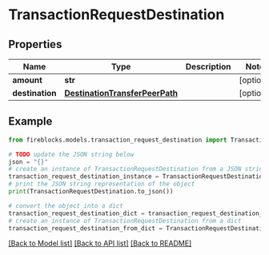 # TransactionRequestDestination


## Properties

Name | Type | Description | Notes
------------ | ------------- | ------------- | -------------
**amount** | **str** |  | [optional] 
**destination** | [**DestinationTransferPeerPath**](DestinationTransferPeerPath.md) |  | [optional] 

## Example

```python
from fireblocks.models.transaction_request_destination import TransactionRequestDestination

# TODO update the JSON string below
json = "{}"
# create an instance of TransactionRequestDestination from a JSON string
transaction_request_destination_instance = TransactionRequestDestination.from_json(json)
# print the JSON string representation of the object
print(TransactionRequestDestination.to_json())

# convert the object into a dict
transaction_request_destination_dict = transaction_request_destination_instance.to_dict()
# create an instance of TransactionRequestDestination from a dict
transaction_request_destination_from_dict = TransactionRequestDestination.from_dict(transaction_request_destination_dict)
```
[[Back to Model list]](../README.md#documentation-for-models) [[Back to API list]](../README.md#documentation-for-api-endpoints) [[Back to README]](../README.md)


